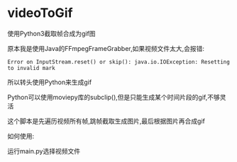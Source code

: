 # videoToGif
使用Python3截取帧合成为gif图

原本我是使用Java的FFmpegFrameGrabber,如果视频文件太大,会报错:

```
Error on InputStream.reset() or skip(): java.io.IOException: Resetting to invalid mark
```

所以转头使用Python来生成gif

Python可以使用moviepy库的subclip(),但是只能生成某个时间片段的gif,不够灵活

这个脚本是先遍历视频所有帧,跳帧截取生成图片,最后根据图片再合成gif



如何使用:

运行main.py选择视频文件

